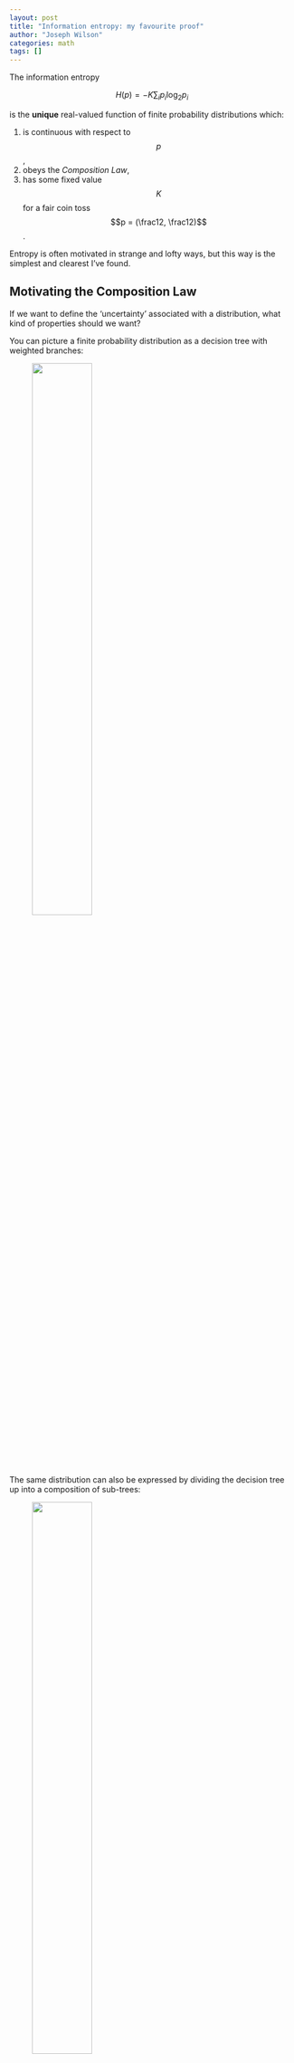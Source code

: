 ```yaml
---
layout: post
title: "Information entropy: my favourite proof"
author: "Joseph Wilson"
categories: math
tags: []
---
```


The information entropy

$$
H(p) = -K \sum_{i} p_i \log_2 p_i
$$

is the **unique** real-valued function of finite probability distributions which:

1. is continuous with respect to $$p$$,
2. obeys the _Composition Law_,
3. has some fixed value $$K$$ for a fair coin toss $$p = (\frac12, \frac12)$$.

Entropy is often motivated in strange and lofty ways, but this way is the simplest and clearest I’ve found.

## Motivating the Composition Law

If we want to define the ‘uncertainty’ associated with a distribution, what kind of properties should we want?

You can picture a finite probability distribution as a decision tree with weighted branches:

<figure>
    <img src="{{ site.github.url }}/assets/img/entropy-fig-1.png" width="50%">
</figure>

The same distribution can also be expressed by dividing the decision tree up into a composition of sub-trees:

<figure>
    <img src="{{ site.github.url }}/assets/img/entropy-fig-2.png" width="50%">
</figure>

Since these two pictures represent the same scenario, we want our uncertainty measure to be the same for both.
But how do you measure the total uncertainty in the second picture? By taking a _weighted sum_ of the uncertainties of each sub-tree.



<!-- It makes sense that you would _add_ together the uncertainties of each sub-tree to obtain total uncertainty, but why a _weighted_ sum? -->
Why a weighted sum?
Consider what should happen when one of the branches’ probabilities goes to zero: the uncertainty contributed from the sub-tree beneath that branch should also go to zero.

For example, probability of $$\{5, 6\}$$ is $$.1$$ in the picture, so the total uncertainty contains only a small contribution from the sub-tree stemming from it.

The composition law in this example gives

<figure>
    <img src="{{ site.github.url }}/assets/img/entropy-eqn.png" style="height: 5ex;">
</figure>

where the probabilities on each branch are too small to draw, but are still there!

### Formally

You can codify this composition law more formally. Let

$$
\begin{aligned}
p: Ω &→ [0, 1] \\
i &↦ p_i
\end{aligned}
$$

be a finite distribution satisfying $$\sum_{i ∈ Ω} p(i) = 1$$. Let $$\sim$$ be some equivalence relation on $$Ω$$. Define the quotient distribution

$$
\begin{aligned} 
p/{\sim}: Ω/{\sim} &→ [0, 1] \\
[i] &↦ \textstyle\sum_{j \sim i} p_j
\end{aligned}
$$

where $$[i]$$ is the equivalence class of $$i$$, and define the restrictions:

$$
\begin{aligned}
p|_{[i]} : [i] &→ [0, 1] \\
j &↦ \frac{p_j}{\sum_{k \sim j} p_k}
\end{aligned}
$$

These fit into the example above, where $$Ω = \{1, ..., 6\}$$ like so:

<figure>
    <img src="{{ site.github.url }}/assets/img/entropy-fig-3.png" width="90%">
</figure>

Expressed in this language, the composition law is

$$
H(p) = H(p/{\sim}) + \sum_{e ∈ Ω/{\sim}} (p/{\sim})(e) \, H(p|_e)
.$$


## Proof of Uniqueness

We will prove that any ‘uncertainty’ function $$H(p) = H(p_1, ..., p_n)$$, satisfying

1. continuity
2. the composition law
3. $$H(\frac12, \frac12) = K$$ for a chosen $$K$$

must be equal to the Shannon entropy

$$
H(p) = -K \sum_{i} p_i \log_2 p_i
.$$

The proof is in three steps:

1. Show that $$H(p)$$ is uniquely defined for all distributions $$p$$ if it is uniquely defined for all _rational_ distributions $$q ∈ ℚ^n$$.
2. Show that $$H(q)$$ is uniquely defined for all rational distributions $$q$$ if the entropy of the uniform distribution

    $$U(n) ≔ H(\underbrace{\textstyle\frac1n, ..., \frac1n}_n)$$

    is uniquely defined for all $$n$$. 
3. Show that $$U(n)$$ is uniquely defined for all $$n$$ if we fix $$U(2) = K$$.

### Step 1.

This follows by the assumption of continuity. If $$p ∈ ℝ^n$$, then $$H(p) ≔ \lim_i H(q_i)$$ where the $$q_i ∈ ℚ^n$$ are a sequence of rational distributions converging to $$p$$.

### Step 2.

Let $$q ∈ ℚ^n$$ be a rational distribution, and let $$D$$ be the lowest common denominator of all the probabilities $$q_i$$, so that

$$
q = (d_1/D, d_2/D, ..., d_n/D)
$$

where $$d_i$$ are non-negative integers.
Now consider the set $$Ω = \{1, 2, ..., D\}$$, and let $$r(i) = 1/D$$ be the uniform distribution on $$Ω$$.
Define an equivalence relation $$\sim$$ which partitions $$Ω$$ into $$n$$ different sets $$\{e_1, e_2, ..., e_n\}$$, where the $$i$$th set contains $$d_i$$ elements.
The size of the $$i$$th equivalence group, as a fraction of the whole, is given by $$d_i/D = q_i$$, so the we have $$r/{\sim} = q$$ by construction.

<figure>
    <img src="{{ site.github.url }}/assets/img/entropy-fig-4.png" width="100%">
</figure>

From the composition law, we have

$$
\begin{aligned}
H(r) &= H(r/{\sim}) + \sum_{i = 1}^n \frac{d_i}D \, H(r|_{e_i}) \\
U(D) &= H(q) + \sum_{i=1}^n \frac{d_i}D \, U(d_i)
\end{aligned}
$$

and so we have shown that $$H(q) ≔ U(D) - \sum_{i=1}^n \frac{d_i}D \, U(d_i)$$ is uniquely defined by $$U(n)$$.


### Step 3.

We will now show that $$U(n)$$ is uniquely defined by $$U(2)$$ by showing that the only possible functions are

$$U(n) = K\log_2 n$$

where $$K$$ is a free parameter.

Consider a uniform distribution $$r$$ on $$\{1, 2, ..., nm\}$$ partitioned by $$\sim$$ into $$n$$ groups of $$m$$, so that the $$i$$th equivalence class is $$[ni] = \{ni, ni + 1, ni + m - 1\}$$.
Writing down the composition law for this partition yields

$$
\begin{aligned}
H(r) &= H(r/{\sim}) + \sum_{i = 1}^n \frac1n H(r|_{[ni]}) \\
U(nm) &= U(n) + \sum_{i = 1}^n \frac1n U(m)
\end{aligned}
$$

and hence $$U(nm) = U(n) + U(m)$$, in turn implying $$U(1) = 0$$.
The only functions with these properties are multiples of the logarithm.
By choosing $$U(2) ≔ K$$, we fix $$U(n) = K\log_2 n$$.


This completes the proof!
